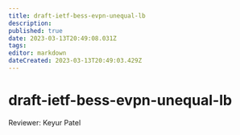```yaml
---
title: draft-ietf-bess-evpn-unequal-lb
description: 
published: true
date: 2023-03-13T20:49:08.031Z
tags: 
editor: markdown
dateCreated: 2023-03-13T20:49:03.429Z
---
```


# draft-ietf-bess-evpn-unequal-lb

Reviewer: Keyur Patel 
